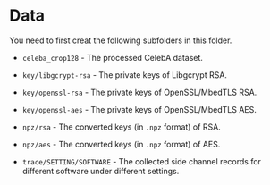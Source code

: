 # Data

You need to first creat the following subfolders in this folder.

- `celeba_crop128` - The processed CelebA dataset.

- `key/libgcrypt-rsa` - The private keys of Libgcrypt RSA.

- `key/openssl-rsa` - The private keys of OpenSSL/MbedTLS RSA.

- `key/openssl-aes` - The private keys of OpenSSL/MbedTLS AES.

- `npz/rsa` - The converted keys (in `.npz` format) of RSA.

- `npz/aes` - The converted keys (in `.npz` format) of AES.

- `trace/SETTING/SOFTWARE` - The collected side channel records for different software under different settings.